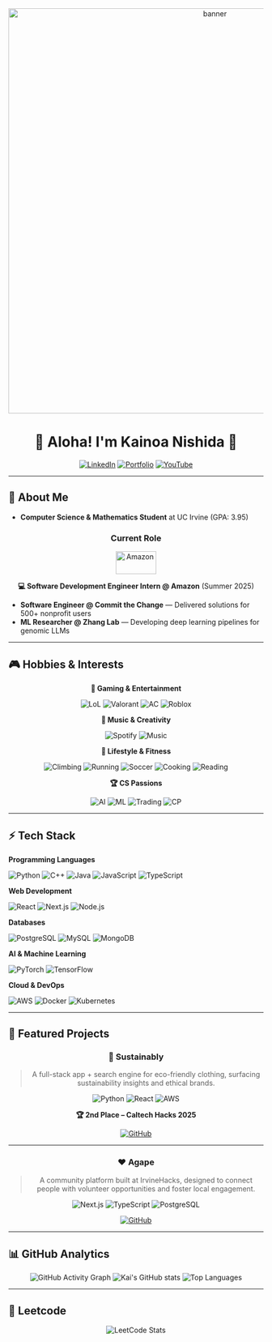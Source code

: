 <div align="center">
  <img src="https://user-images.githubusercontent.com/115957335/206072714-e651260c-ce98-4a7b-865b-7b0ee1ed0b9e.png" alt="banner" width="800" />
  
  # 🌺 Aloha! I'm Kainoa Nishida 👋
  
  [![LinkedIn](https://img.shields.io/badge/LinkedIn-0077B5?style=for-the-badge&logo=linkedin&logoColor=white)](https://www.linkedin.com/in/kainoa-nishida/)
  [![Portfolio](https://img.shields.io/badge/Portfolio-000000?style=for-the-badge&logo=vercel&logoColor=white)](https://kainoanishida.github.io/portfolio/)
  [![YouTube](https://img.shields.io/badge/YouTube-FF0000?style=for-the-badge&logo=youtube&logoColor=white)](https://www.youtube.com/@kainoanishida4964)
</div>

---

## 🚀 **About Me**

- **Computer Science & Mathematics Student** at UC Irvine (GPA: 3.95)

<div align="center">

### **Current Role**

<img src="https://i0.wp.com/magzoid.com/wp-content/uploads/2025/05/amazon-rebrand-2025_dezeen_2364_col_1-1.webp?fit=2364%2C1330&ssl=1" alt="Amazon" width="80" height="45" />

**💻 Software Development Engineer Intern @ Amazon** (Summer 2025) 

</div>

- **Software Engineer @ Commit the Change** — Delivered solutions for 500+ nonprofit users  
- **ML Researcher @ Zhang Lab** — Developing deep learning pipelines for genomic LLMs


---

## 🎮 **Hobbies & Interests**

<div align="center">

**🎯 Gaming & Entertainment**  

<img src="https://img.shields.io/badge/League_of_Legends-FF6B35?style=for-the-badge&logo=league-of-legends&logoColor=white" alt="LoL" />
<img src="https://img.shields.io/badge/Valorant-FF4655?style=for-the-badge&logo=valorant&logoColor=white" alt="Valorant" />
<img src="https://img.shields.io/badge/Animal_Crossing-95C92E?style=for-the-badge&logo=nintendo&logoColor=white" alt="AC" />
<img src="https://img.shields.io/badge/Roblox-00FF2D?style=for-the-badge&logo=roblox&logoColor=white" alt="Roblox" />


**🎵 Music & Creativity**  

<img src="https://img.shields.io/badge/Spotify-1DB954?style=for-the-badge&logo=spotify&logoColor=white" alt="Spotify" />
<img src="https://img.shields.io/badge/Music_Production-FF6B6B?style=for-the-badge&logo=apple-music&logoColor=white" alt="Music" />


**🏃 Lifestyle & Fitness**  

<img src="https://img.shields.io/badge/Climbing-8B4513?style=for-the-badge&logo=climbing&logoColor=white" alt="Climbing" />
<img src="https://img.shields.io/badge/Running-FF6B35?style=for-the-badge&logo=running&logoColor=white" alt="Running" />
<img src="https://img.shields.io/badge/Soccer-228B22?style=for-the-badge&logo=soccer&logoColor=white" alt="Soccer" />
<img src="https://img.shields.io/badge/Cooking-FF6B6B?style=for-the-badge&logo=chef&logoColor=white" alt="Cooking" />
<img src="https://img.shields.io/badge/Reading-FF6B6B?style=for-the-badge&logo=book&logoColor=white" alt="Reading" />


**🏆 CS Passions**

<img src="https://img.shields.io/badge/Artificial_Intelligence-00D4FF?style=for-the-badge&logo=openai&logoColor=white" alt="AI" />
<img src="https://img.shields.io/badge/Machine_Learning-FF6B35?style=for-the-badge&logo=pytorch&logoColor=white" alt="ML" />
<img src="https://img.shields.io/badge/Algorithmic_Trading-00D4FF?style=for-the-badge&logo=bitcoin&logoColor=white" alt="Trading" />
<img src="https://img.shields.io/badge/Competitive_Programming-FF6B35?style=for-the-badge&logo=leetcode&logoColor=white" alt="CP" />

</div>

---

## ⚡ **Tech Stack**

<div>

**Programming Languages**
  
![Python](https://img.shields.io/badge/Python-3776AB?style=for-the-badge&logo=python&logoColor=white)
![C++](https://img.shields.io/badge/C%2B%2B-00599C?style=for-the-badge&logo=c%2B%2B&logoColor=white)
![Java](https://img.shields.io/badge/Java-ED8B00?style=for-the-badge&logo=openjdk&logoColor=white)
![JavaScript](https://img.shields.io/badge/JavaScript-F7DF1E?style=for-the-badge&logo=javascript&logoColor=black)
![TypeScript](https://img.shields.io/badge/TypeScript-007ACC?style=for-the-badge&logo=typescript&logoColor=white)

**Web Development**  

![React](https://img.shields.io/badge/React-20232A?style=for-the-badge&logo=react&logoColor=61DAFB)
![Next.js](https://img.shields.io/badge/Next.js-000000?style=for-the-badge&logo=next.js&logoColor=white)
![Node.js](https://img.shields.io/badge/Node.js-339933?style=for-the-badge&logo=nodedotjs&logoColor=white)

**Databases**  

![PostgreSQL](https://img.shields.io/badge/PostgreSQL-316192?style=for-the-badge&logo=postgresql&logoColor=white)
![MySQL](https://img.shields.io/badge/MySQL-4479A1?style=for-the-badge&logo=mysql&logoColor=white)
![MongoDB](https://img.shields.io/badge/MongoDB-4EA94B?style=for-the-badge&logo=mongodb&logoColor=white)

**AI & Machine Learning**  

![PyTorch](https://img.shields.io/badge/PyTorch-EE4C2C?style=for-the-badge&logo=pytorch&logoColor=white)
![TensorFlow](https://img.shields.io/badge/TensorFlow-FF6F00?style=for-the-badge&logo=tensorflow&logoColor=white)

**Cloud & DevOps**  

![AWS](https://img.shields.io/badge/AWS-FF9900?style=for-the-badge&logo=amazonaws&logoColor=white)
![Docker](https://img.shields.io/badge/Docker-2496ED?style=for-the-badge&logo=docker&logoColor=white)
![Kubernetes](https://img.shields.io/badge/Kubernetes-326CE5?style=for-the-badge&logo=kubernetes&logoColor=white)

</div>

---

## 🚀 **Featured Projects**

<div align="center">

### 🌱 **Sustainably**
> A full-stack app + search engine for eco-friendly clothing, surfacing sustainability insights and ethical brands.

![Python](https://img.shields.io/badge/Python-3776AB?style=flat&logo=python&logoColor=white)
![React](https://img.shields.io/badge/React-20232A?style=flat&logo=react&logoColor=61DAFB)
![AWS](https://img.shields.io/badge/AWS-FF9900?style=flat&logo=amazonaws&logoColor=white)

**🏆 2nd Place – Caltech Hacks 2025**  

[![GitHub](https://img.shields.io/badge/GitHub-100000?style=for-the-badge&logo=github&logoColor=white)](https://github.com/KainoaNishida/calhacks)

---

### ❤️ **Agape**
> A community platform built at IrvineHacks, designed to connect people with volunteer opportunities and foster local engagement.

![Next.js](https://img.shields.io/badge/Next.js-000000?style=flat&logo=next.js&logoColor=white)
![TypeScript](https://img.shields.io/badge/TypeScript-007ACC?style=flat&logo=typescript&logoColor=white)
![PostgreSQL](https://img.shields.io/badge/PostgreSQL-316192?style=flat&logo=postgresql&logoColor=white)

[![GitHub](https://img.shields.io/badge/GitHub-100000?style=for-the-badge&logo=github&logoColor=white)](https://github.com/KainoaNishida/Agape)

</div>

---

## 📊 **GitHub Analytics**

<div align="center">

![GitHub Activity Graph](https://github-readme-activity-graph.vercel.app/graph?username=KainoaNishida&theme=tokyo-night&hide_border=true&area=true&area_color=1f1f23)
![Kai's GitHub stats](https://github-readme-stats.vercel.app/api?username=KainoaNishida&show_icons=true&theme=tokyonight&hide=contribs,issues&rank_icon=github)
![Top Languages](https://github-readme-stats.vercel.app/api/top-langs/?username=KainoaNishida&layout=compact&theme=tokyonight&hide=html,css,scss&langs_count=6)

</div>

---

## 🎯 **Leetcode**

<div align="center">

![LeetCode Stats](https://leetcard.jacoblin.cool/kainoa?theme=dark&font=Source%20Code%20Pro&ext=activity&hide=ranking)

</div>
